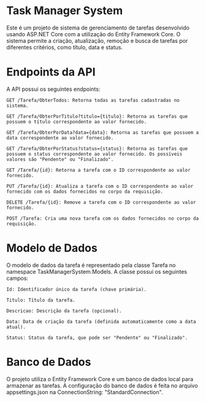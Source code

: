 # Task Manager System

Este é um projeto de sistema de gerenciamento de tarefas desenvolvido usando ASP.NET Core com a utilização do Entity Framework Core. 
O sistema permite a criação, atualização, remoção e busca de tarefas por diferentes critérios, como título, data e status.

# Endpoints da API

A API possui os seguintes endpoints:

    GET /Tarefa/ObterTodos: Retorna todas as tarefas cadastradas no sistema.

    GET /Tarefa/ObterPorTitulo?titulo={titulo}: Retorna as tarefas que possuem o título correspondente ao valor fornecido.

    GET /Tarefa/ObterPorData?data={data}: Retorna as tarefas que possuem a data correspondente ao valor fornecido.

    GET /Tarefa/ObterPorStatus?status={status}: Retorna as tarefas que possuem o status correspondente ao valor fornecido. Os possíveis valores são "Pendente" ou "Finalizado".

    GET /Tarefa/{id}: Retorna a tarefa com o ID correspondente ao valor fornecido.

    PUT /Tarefa/{id}: Atualiza a tarefa com o ID correspondente ao valor fornecido com os dados fornecidos no corpo da requisição.

    DELETE /Tarefa/{id}: Remove a tarefa com o ID correspondente ao valor fornecido.

    POST /Tarefa: Cria uma nova tarefa com os dados fornecidos no corpo da requisição.

# Modelo de Dados

O modelo de dados da tarefa é representado pela classe Tarefa no namespace TaskManagerSystem.Models. A classe possui os seguintes campos:

    Id: Identificador único da tarefa (chave primária).

    Titulo: Título da tarefa.

    Descricao: Descrição da tarefa (opcional).

    Data: Data de criação da tarefa (definida automaticamente como a data atual).

    Status: Status da tarefa, que pode ser "Pendente" ou "Finalizado".

# Banco de Dados

O projeto utiliza o Entity Framework Core e um banco de dados local para armazenar as tarefas. A configuração do banco de dados é feita no arquivo appsettings.json na ConnectionString: "StandardConnection".
